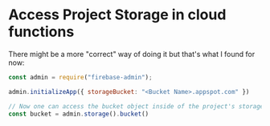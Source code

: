 # Access Project Storage in cloud functions

There might be a more "correct" way of doing it but that's what I found for now:

```javascript
const admin = require("firebase-admin");

admin.initializeApp({ storageBucket: "<Bucket Name>.appspot.com" })

// Now one can access the bucket object inside of the project's storage
const bucket = admin.storage().bucket()
```
